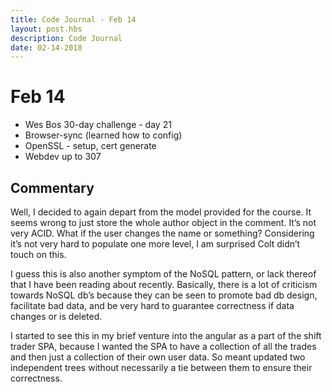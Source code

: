 ```yaml
---
title: Code Journal - Feb 14
layout: post.hbs
description: Code Journal
date: 02-14-2018
---
```

# Feb 14

- Wes Bos 30-day challenge - day 21
- Browser-sync (learned how to config)
- OpenSSL - setup, cert generate
- Webdev up to 307

## Commentary

Well, I decided to again depart from the model provided for the course.  It seems wrong to just store the whole author object in the comment.  It’s not very ACID.  What if the user changes the name or something? Considering it’s not very hard to populate one more level, I am surprised Colt didn’t touch on this.

I guess this is also another symptom of the NoSQL pattern, or lack thereof that I have been reading about recently.  Basically, there is a lot of criticism towards NoSQL db’s because they can be seen to promote bad db design, facilitate bad data, and be very hard to guarantee correctness if data changes or is deleted.

I started to see this in my brief venture into the angular as a part of the shift trader SPA, because I wanted the SPA to have a collection of all the trades and then just a collection of their own user data.  So meant updated two independent trees without necessarily a tie between them to ensure their correctness.